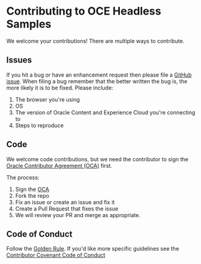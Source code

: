# Contributing to OCE Headless Samples

We welcome your contributions! There are multiple ways to contribute.

## Issues

If you hit a bug or have an enhancement request then please file a [GitHub issue](https://github.com/oracle/oce-react-minimal-sample/issues).
When filing a bug remember that the better written the bug is, the more likely it is
to be fixed. Please include:

1. The browser you're using
3. OS
4. The version of Oracle Content and Experience Cloud you're connecting to
5. Steps to reproduce

## Code

We welcome code contributions, but we need the contributor to sign the
[Oracle Contributor Agreement (OCA)](https://www.oracle.com/technetwork/community/oca-486395.html)
first.

The process:

1. Sign the [OCA](https://www.oracle.com/technetwork/community/oca-486395.html)
2. Fork the repo
3. Fix an issue or create an issue and fix it
4. Create a Pull Request that fixes the issue
5. We will review your PR and merge as appropriate.

## Code of Conduct

Follow the [Golden Rule](https://en.wikipedia.org/wiki/Golden_Rule). If
you'd like more specific guidelines see the
[Contributor Covenant Code of Conduct](https://www.contributor-covenant.org/version/1/4/code-of-conduct.html)
